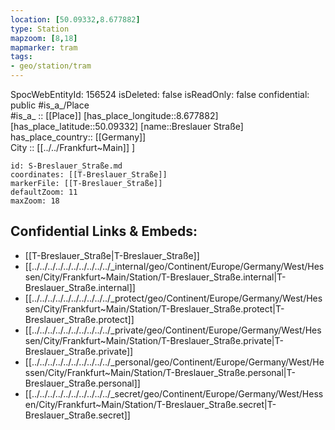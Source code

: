 ```yaml
---
location: [50.09332,8.677882] 
type: Station 
mapzoom: [8,18] 
mapmarker: tram 
tags:
- geo/station/tram
---
```

SpocWebEntityId: 156524
isDeleted: false
isReadOnly: false
confidential: public
#is_a_/Place  
#is_a_ :: [[Place]] 
[has_place_longitude::8.677882] 
[has_place_latitude::50.09332] 
[name::Breslauer Straße] 
has_place_country:: [[Germany]]  
City :: [[../../Frankfurt~Main]] ] 


```leaflet
id: S-Breslauer_Straße.md
coordinates: [[T-Breslauer_Straße]] 
markerFile: [[T-Breslauer_Straße]] 
defaultZoom: 11 
maxZoom: 18
```


## Confidential Links & Embeds: 
- [[T-Breslauer_Straße|T-Breslauer_Straße]] 
- [[../../../../../../../../../../_internal/geo/Continent/Europe/Germany/West/Hessen/City/Frankfurt~Main/Station/T-Breslauer_Straße.internal|T-Breslauer_Straße.internal]] 
- [[../../../../../../../../../../_protect/geo/Continent/Europe/Germany/West/Hessen/City/Frankfurt~Main/Station/T-Breslauer_Straße.protect|T-Breslauer_Straße.protect]] 
- [[../../../../../../../../../../_private/geo/Continent/Europe/Germany/West/Hessen/City/Frankfurt~Main/Station/T-Breslauer_Straße.private|T-Breslauer_Straße.private]] 
- [[../../../../../../../../../../_personal/geo/Continent/Europe/Germany/West/Hessen/City/Frankfurt~Main/Station/T-Breslauer_Straße.personal|T-Breslauer_Straße.personal]] 
- [[../../../../../../../../../../_secret/geo/Continent/Europe/Germany/West/Hessen/City/Frankfurt~Main/Station/T-Breslauer_Straße.secret|T-Breslauer_Straße.secret]] 
